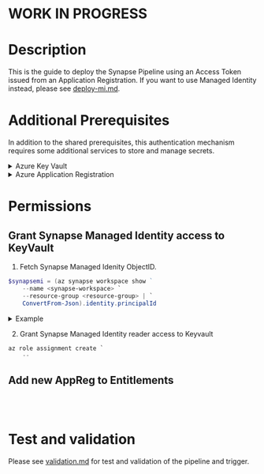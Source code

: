 # WORK IN PROGRESS

# Description
This is the guide to deploy the Synapse Pipeline using an Access Token issued from an Application Registration. If you want to use Managed Identity instead, please see [deploy-mi.md](deploy-mi.md).

# Additional Prerequisites
In addition to the shared prerequisites, this authentication mechanism requires some additional services to store and manage secrets.

<details>
<summary>Azure Key Vault</summary>

```Powershell
az keyvault create `
    --name <key-vault-name> `
    --resource-group <resource-group>
```

<details>
    <summary>Example</summary>

    ```Powershell
    az keyvault create `
        --name eirikkeyvault `
        --resource-group medssynapse-rg
    ```
</details>
</details>

<details>
<summary>Azure Application Registration</summary>

```Powershell
### Create App Registration
$clientid = (az ad app create `
    --display-name <display-name> `
    --key-type Password | `
    convertfrom-json).appId

### Create Service Principal for the App Registration
az ad sp create --id $clientid

### Generate a Secret for the App Registration
$clientsecret = (az ad app credential reset `
    --id $clientid | `
    convertfrom-json).password

### Store generated secret to KeyVault
az keyvault secret set `
    --vault-name <keyvault-name> `
    --name MEDSSynapseSecret `
    --value $clientsecret
```

<details>
<summary>Example</summary>

```Powershell
### Create App Registration
$clientid = (az ad app create `
    --display-name eirikmeds-appreg `
    --key-type Password | `
    convertfrom-json).appId

### Create Service Principal for the App Registration
az ad sp create --id $clientid

### Generate a Secret for the App Registration
$clientsecret = (az ad app credential reset `
    --id $clientid | `
    convertfrom-json).password

### Store generated secret to KeyVault
az keyvault secret set `
    --vault-name eirikkeyvault `
    --name MEDSSynapseSecret `
    --value $clientsecret
```
</details>
</details>

# Permissions

## Grant Synapse Managed Identity access to KeyVault

1. Fetch Synapse Managed Idenity ObjectID.
```Powershell
$synapsemi = (az synapse workspace show ` 
    --name <synapse-workspace> `
    --resource-group <resource-group> | `
    ConvertFrom-Json).identity.principalId
```
<details>
<summary>Example</summary>

```Powershell
$synapsemi = (az synapse workspace show `
    --name eirikmedssynapse `
    --resource-group medssynapse-rg | `
    ConvertFrom-Json).identity.principalId
```
</details>

2. Grant Synapse Managed Identity reader access to Keyvault
```Powershell
az role assignment create `
    --
```

## Add new AppReg to Entitlements















<br /><br />

# Test and validation
Please see [validation.md](validation.md) for test and validation of the pipeline and trigger.